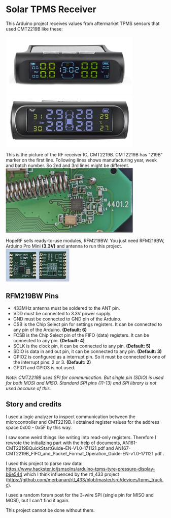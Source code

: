 # Solar TPMS Receiver

This Arduino project receives values from aftermarket TPMS sensors that used CMT2219B like these:

<img src="images/SolarTpms1.jpg" alt="TPMS Sensor 1" width="400" /><br />
<img src="images/SolarTpms2.jpg" alt="TPMS Sensor 2" width="400" /><br />

This is the picture of the RF receiver IC, CMT2219B. CMT2219B has "219B" marker on the first line. Following lines shows manufacturing year, week and batch number. So 2nd and 3rd lines might be different. <br />
<img src="images/Circuit.png" alt="Circuit" width="400" />

HopeRF sells ready-to-use modules, RFM219BW. You just need RFM219BW, Arduino Pro Mini **(3.3V)** and antenna to run this project.<br />
<img src="images/RFM219BW.png" alt="RFM219BW" width="200" /><br />

## RFM219BW Pins

- 433MHz antenna must be soldered to the ANT pin.
- VDD must be connected to 3.3V power supply.
- GND must be connected to GND pin of the Arduino.
- CSB is the Chip Select pin for settings registers. It can be connected to any pin of the Arduino. **(Default: 6)**
- FCSB is the Chip Select pin of the FIFO (data) registers. It can be connected to any pin. **(Default: 4)**
- SCLK is the clock pin, it can be connected to any pin. **(Default: 5)**
- SDIO is data in and out pin, it can be connected to any pin. **(Default: 3)**
- GPIO2 is configured as a interrupt pin. So it must be connected to one of the interrupt pins: 2 or 3. **(Default: 2)** 
- GPIO1 and GPIO3 is not used.

_Note: CMT2219B uses SPI for communication. But single pin (SDIO) is used for both MOSI and MISO. Standard SPI pins (11-13) and SPI library is not used because of this._

## Story and credits

I used a logic analyzer to inspect communication between the microcontroller and CMT2219B. I obtained register values for the address space 0x00 - 0x5F by this way.

I saw some weird things like writing into read-only registers. Therefore I rewrote the initializing part with the help of documents, AN161-CMT2219BQuickStartGuide-EN-V1.0-171121.pdf and AN167-CMT2219B_FIFO_and_Packet_Format_Operation_Guide-EN-v1.0-171121.pdf .

I used this project to parse raw data: https://www.hackster.io/jsmsolns/arduino-tpms-tyre-pressure-display-b6e544 which I think influenced by the rtl_433 project (https://github.com/merbanan/rtl_433/blob/master/src/devices/tpms_truck.c).

I used a random forum post for the 3-wire SPI (single pin for MISO and MOSI), but I can't find it again.

This project cannot be done without them.

